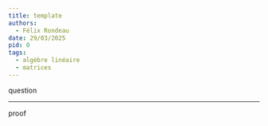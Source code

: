 ```yaml
---
title: template
authors:
  - Félix Rondeau
date: 29/03/2025
pid: 0
tags:
  - algèbre linéaire
  - matrices
---
```


question

---

proof
